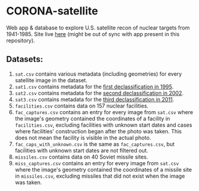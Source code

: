 # CORONA-satellite
   

Web app & database to explore U.S. satellite recon of nuclear targets from 1941-1985. Site live [here](https://tobyweed.shinyapps.io/CORONA/) (might be out of sync with app present in this repository).


## Datasets:
1. `sat.csv` contains various metadata (including geometries) for every satellite image in the dataset.
2. `sat1.csv` contains metadata for the [first declassification in 1995](https://www.usgs.gov/centers/eros/science/usgs-eros-archive-declassified-data-declassified-satellite-imagery-1).
3. `sat2.csv` contains metadata for the [second declassification in 2002](https://www.usgs.gov/centers/eros/science/usgs-eros-archive-declassified-data-declassified-satellite-imagery-2).
4. `sat3.csv` contains metadata for the [third declassification in 2011](https://www.usgs.gov/centers/eros/science/usgs-eros-archive-declassified-data-declassified-satellite-imagery-3).
4. `facilities.csv` contains data on 157 nuclear facilities.
5. `fac_captures.csv` contains an entry for every image from `sat.csv` where the image's geometry contained the coordinates of a facility in `facilities.csv`, excluding facilities with unknown start dates and cases where facilities' construction began after the photo was taken. This does not mean the facility is visible in the actual photo.
6. `fac_caps_with_unknown.csv` is the same as `fac_captures.csv`, but facilities with unknown start dates are not filtered out.
7. `missiles.csv` contains data on 40 Soviet missile sites.
8. `miss_captures.csv` contains an entry for every image from `sat.csv` where the image's geometry contained the coordinates of a missile site in `missiles.csv`, excluding missiles that did not exist when the image was taken.